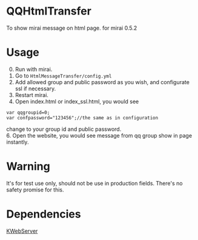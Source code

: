 # QQHtmlTransfer
To show mirai message on html page.
for mirai 0.5.2
# Usage
0. Run with mirai.
1. Go to `HtmlMessageTransfer/config.yml`
3. Add allowed group and public password as you wish, and configurate ssl if necessary.
4. Restart mirai. 
5. Open index.html or index_ssl.html, you would see
```
var qqgroupid=0;
var confpassword="123456";//the same as in configuration
```
change to your group id and public password.  
6. Open the website, you would see message from qq group show in page instantly.
# Warning
It's for test use only, should not be use in production fields. There's no safety promise for this. 
# Dependencies
[KWebServer](https://github.com/khjxiaogu/KWebServer)

